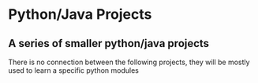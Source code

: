 # Python/Java Projects
<h2>A series of smaller python/java projects</h2>
<p>There is no connection between the following projects, they will be mostly used to learn a specific python modules</p>
